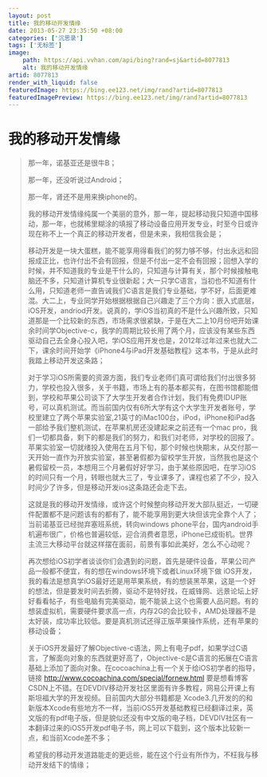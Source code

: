 ```yaml
---
layout: post
title: 我的移动开发情缘
date: 2013-05-27 23:35:50 +08:00
categories: ['沉思录']
tags: ['无标签']
image:
    path: https://api.vvhan.com/api/bing?rand=sj&artid=8077813
    alt: 我的移动开发情缘
artid: 8077813
render_with_liquid: false
featuredImage: https://bing.ee123.net/img/rand?artid=8077813
featuredImagePreview: https://bing.ee123.net/img/rand?artid=8077813
---
```


# 我的移动开发情缘

> 那一年，诺基亚还是很牛B；
>
> 那一年，还没听说过Android；
>
> 那一年，肾还不是用来换iphone的。
>
> 我的移动开发情缘纯属一个美丽的意外，那一年，提起移动我只知道中国移动，那一年，也就稀里糊涂的填报了移动设备应用开发专业，时至今日或许现在称不上一个真正的移动开发者，但是未来，我相信我会是；
>
> 移动开发是一块大蛋糕，能不能享用得看我们的努力够不够，付出永远和回报成正比，也许付出不会有回报，但是不付出一定不会有回报；回想入学的时候，并不知道我的专业是干什么的，只知道与计算有关，那个时候接触电脑还不多，只知道计算机专业很新起；大一只学C语言，当初也不知道有什么用，只知道老师一直告诫我们C语言是我们专业基础，学不好，后面更难混。大二上，专业同学开始根据根据自己兴趣走了三个方向：嵌入式底层，iOS开发，andriod开发。说真的，学iOS当初真的不是什么兴趣所致，只知道那是一个比较新的东西，市场需求很紧缺，于是在大二上10月份吧开始课余时间学Objective-c，我学的周期比较长用了两个月，应该没有某些东西驱动自己去全身心投入吧，学iOS应用开发也是，2012年过年过来也就大二下，课余时间开始学《iPhone4与iPad开发基础教程》这本书，于是从此时我踏上移动开发这条路；
>
> 对于学习iOS所需要的资源方面，我们专业老师们真可谓给我们付出很多努力，学校也投入很多，关于书籍，市场上有的基本都买有，在图书馆都能借到，学校和苹果公司谈下了大学生开发者合作计划，我们有免费IDUP账号，可以真机测试。而当前国内仅有6所大学有这个大学生开发者账号，学校里建立了两个苹果实验室,21英寸的iMac100台，iPod，iPhone和iPad各一部给予我们整机测试，在苹果机房还没建起来之前还有一个mac pro，我们一切都具备，剩下的都是我们的努力，和我们对老师，对学校的回报了。苹果实验室一切就绪投入使用在五月下旬，那个时候也快期末，从交付那一天开始一直作为开放实验室，甚至暑假都为留校学生开放，当然我也是这个暑假留校一员，本想用三个月暑假好好学习，由于某些原因吧，在学习iOS的时间只有一个月，转眼也就大三了，专业课多了，课程也紧了不少，投入时间少了许多，但是移动开发ios这条路还会走下去。
>
> 这就是我的移动开发情缘，或许这个时候整向移动开发大部队挺近，一切硬件配置都不是问题该有的都有了，能不能享用到更大块但该完全靠个人了；当前诺基亚已经抛弃塞班系统，转向windows phone平台，国内android手机遍布很广，价格也普遍较低，迎合消费者意愿，iPhone已成街机。世界主流三大移动平台就这样摆在面前，前景有事如此美好，怎么不心动呢？
>
> 再次想给iOS初学者谈谈你们会遇到的问题，首先是硬件设备，苹果公司产品一般都不便宜，有的想在windows环境下或者Linux环境下做 iOS开发，我的看法是想真学iOS最好还是用苹果系统，有的想装黑苹果，这是一个好的想法，但是要发时间去折腾，驱动不是特好找，在威锋网、远景论坛上好好看看帖子，有些电脑有完美驱动，能不能装上这个也需要人品问题。有的想装虚拟机，需要硬件要求高一点，内存2G的会比较卡，AMD处理器不是太好装，成功率比较低。要是真机测试还得正版苹果操作系统，还有苹果的移动设备；
>
> 关于iOS开发最好了解Objective-c语法，网上有电子pdf，如果学过C语言，了解面向对象的东西就更好高了，Objective-c是C语言的拓展在C语言基础上添加了面向对象。在cocoachina上有一个关于给iOS初学者的指导，链接
> <http://www.cocoachina.com/special/fornew.html>
> 要是想看博客CSDN上不错。在DEVDIV移动开发社区里面有许多教程，网易公开课上有斯坦福大学的开发视频。目前国内大部分书籍都是 Xcode3.几开发的的和新版本Xcode有些地方不一样，当前iOS5开发基础教程已经翻译过来，英文版的有pdf电子版，但是貌似还没有中文版的电子档，DEVDIV社区有一本翻译过来的iOS5开发pdf电子书，网上可以下载到，这个版本比较新一点，和当前Xcode差不多；
>
> 希望我的移动开发道路能走的更远些，能在这个行业有所作为，不枉我与移动开发结下的情缘；